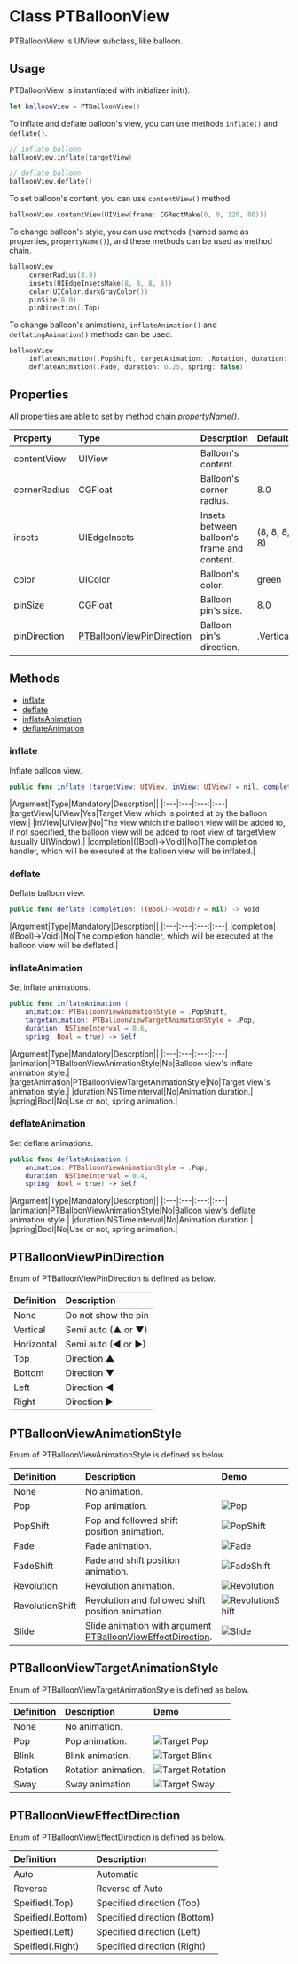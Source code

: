 # Class PTBalloonView
PTBalloonView is UIView subclass, like balloon.

## Usage
PTBalloonView is instantiated with initializer init().
```swift
let balloonView = PTBalloonView()
```

To inflate and deflate balloon's view, you can use methods `inflate()` and `deflate()`.
```swift
// inflate balloon
balloonView.inflate(targetView)

// deflate balloon
balloonView.deflate()
```

To set balloon's content, you can use `contentView()` method.
```swift
balloonView.contentView(UIView(frame: CGRectMake(0, 0, 120, 80)))
```

To change balloon's style, you can use methods (named same as properties, `propertyName()`), and these methods can be used as method chain.
```swift
balloonView
    .cornerRadius(8.0)
    .insets(UIEdgeInsetsMake(8, 8, 8, 8))
    .color(UIColor.darkGrayColor())
    .pinSize(8.0)
    .pinDirection(.Top)
```

To change balloon's animations, `inflateAnimation()` and `deflatingAnimation()` methods can be used.
```swift
balloonView
    .inflateAnimation(.PopShift, targetAnimation: .Rotation, duration: 0.5, spring: true)
    .deflateAnimation(.Fade, duration: 0.25, spring: false)
```

<a name="Properties"></a>
## Properties
All properties are able to set by method chain *propertyName()*.

|Property|Type|Descrption|Default|
|:---|:---|:---|:---|
|contentView|UIView|Balloon's content.||
|cornerRadius|CGFloat|Balloon's corner radius.|8.0|
|insets|UIEdgeInsets|Insets between balloon's frame and content.|(8, 8, 8, 8)|
|color|UIColor|Balloon's color.|green|
|pinSize|CGFloat|Balloon pin's size.|8.0|
|pinDirection|[PTBalloonViewPinDirection](#PTBalloonViewPinDirection)|Balloon pin's direction.|.Vertical|

## Methods
- [inflate](#inflate)
- [deflate](#deflate)
- [inflateAnimation](#inflateAnimation)
- [deflateAnimation](#deflateAnimation)

<a name="inflate"></a>
### inflate
Inflate balloon view.
```swift
public func inflate (targetView: UIView, inView: UIView? = nil, completion: ((Bool)->Void)? = nil) -> Void
```

|Argument|Type|Mandatory|Descrption||
|:---|:---|:---:|:---|
|targetView|UIView|Yes|Target View which is pointed at by the balloon view.|
|inView|UIView|No|The view which the balloon view will be added to, if not specified, the balloon view will be added to root view of targetView (usually UIWindow).|
|completion|((Bool)->Void)|No|The completion handler, which will be executed at the balloon view will be inflated.|

<a name="deflate"></a>
### deflate
Deflate balloon view.
```swift
public func deflate (completion: ((Bool)->Void)? = nil) -> Void
```
|Argument|Type|Mandatory|Descrption||
|:---|:---|:---:|:---|
|completion|((Bool)->Void)|No|The completion handler, which will be executed at the balloon view will be deflated.|

<a name="inflateAnimation"></a>
### inflateAnimation
Set inflate animations.
```swift
public func inflateAnimation (
    animation: PTBalloonViewAnimationStyle = .PopShift,
    targetAnimation: PTBalloonViewTargetAnimationStyle = .Pop,
    duration: NSTimeInterval = 0.6,
    spring: Bool = true) -> Self
```

|Argument|Type|Mandatory|Descrption||
|:---|:---|:---:|:---|
|animation|PTBalloonViewAnimationStyle|No|Balloon view's inflate animation style.|
|targetAnimation|PTBalloonViewTargetAnimationStyle|No|Target view's animation style.|
|duration|NSTimeInterval|No|Animation duration.|
|spring|Bool|No|Use or not, spring animation.|

<a name="deflateAnimation"></a>
### deflateAnimation
Set deflate animations.
```swift
public func deflateAnimation (
    animation: PTBalloonViewAnimationStyle = .Pop,
    duration: NSTimeInterval = 0.4,
    spring: Bool = true) -> Self
```

|Argument|Type|Mandatory|Descrption||
|:---|:---|:---:|:---|
|animation|PTBalloonViewAnimationStyle|No|Balloon view's deflate animation style.|
|duration|NSTimeInterval|No|Animation duration.|
|spring|Bool|No|Use or not, spring animation.|

<a name="PTBalloonViewPinDirection"></a>
## PTBalloonViewPinDirection
Enum of PTBalloonViewPinDirection is defined as below.

|Definition|Description|
|:---|:---|
|None|Do not show the pin|
|Vertical|Semi auto (▲ or ▼)|
|Horizontal|Semi auto (◀ or ▶)|
|Top|Direction ▲|
|Bottom|Direction ▼|
|Left|Direction ◀|
|Right|Direction ▶|

<a name="PTBalloonViewAnimationStyle"></a>
## PTBalloonViewAnimationStyle
Enum of PTBalloonViewAnimationStyle is defined as below.

|Definition|Description|Demo|
|:---|:---|:---|
|None|No animation.|
|Pop|Pop animation.|![Pop](https://raw.githubusercontent.com/pjocprac/PTBalloonView/master/Images/style_pop.gif "Pop")|
|PopShift|Pop and followed shift position animation.|![PopShift](https://raw.githubusercontent.com/pjocprac/PTBalloonView/master/Images/style_popshift.gif "PopShift")|
|Fade|Fade animation.|![Fade](https://raw.githubusercontent.com/pjocprac/PTBalloonView/master/Images/style_fade.gif "Fade")|
|FadeShift|Fade and shift position animation.|![FadeShift](https://raw.githubusercontent.com/pjocprac/PTBalloonView/master/Images/style_fadeshift.gif "FadeShift")|
|Revolution|Revolution animation.|![Revolution](https://raw.githubusercontent.com/pjocprac/PTBalloonView/master/Images/style_revolution.gif "Revolution")|
|RevolutionShift|Revolution and followed shift position animation.|![RevolutionShift](https://raw.githubusercontent.com/pjocprac/PTBalloonView/master/Images/style_revolutionshift.gif "RevolutionShift")|
|Slide|Slide animation with argument [PTBalloonViewEffectDirection](#PTBalloonViewEffectDirection).|![Slide](https://raw.githubusercontent.com/pjocprac/PTBalloonView/master/Images/style_slide.gif "Slide")

<a name="PTBalloonViewTargetAnimationStyle"></a>
## PTBalloonViewTargetAnimationStyle
Enum of PTBalloonViewTargetAnimationStyle is defined as below.

|Definition|Description|Demo|
|:---|:---|:---|
|None|No animation.|
|Pop|Pop animation.|![Target Pop](https://raw.githubusercontent.com/pjocprac/PTBalloonView/master/Images/target_style_pop.gif "Target Pop")|
|Blink|Blink animation.|![Target Blink](https://raw.githubusercontent.com/pjocprac/PTBalloonView/master/Images/target_style_blink.gif "Target Blink")|
|Rotation|Rotation animation.|![Target Rotation](https://raw.githubusercontent.com/pjocprac/PTBalloonView/master/Images/target_style_rotation.gif "Target Rotation")|
|Sway|Sway animation.|![Target Sway](https://raw.githubusercontent.com/pjocprac/PTBalloonView/master/Images/target_style_sway.gif "Target Sway")|

<a name="PTBalloonViewEffectDirection"></a>
## PTBalloonViewEffectDirection
Enum of PTBalloonViewEffectDirection is defined as below.

|Definition|Description|
|:---|:---|
|Auto|Automatic|
|Reverse|Reverse of Auto|
|Speified(.Top)|Specified direction (Top)|
|Speified(.Bottom)|Specified direction (Bottom)|
|Speified(.Left)|Specified direction (Left)|
|Speified(.Right)|Specified direction (Right)|
